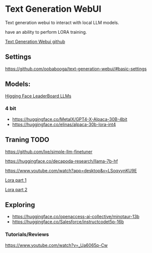 # Text Generation WebUI

Text generation webui to interact with local LLM models.

have an ability to perform LORA training.

[Text Generation Webui github](https://github.com/oobabooga/text-generation-webui)

## Settings

https://github.com/oobabooga/text-generation-webui/#basic-settings

## Models:

[Higging Face LeaderBoard LLMs](https://huggingface.co/spaces/HuggingFaceH4/open_llm_leaderboard)

### 4 bit

- https://huggingface.co/MetaIX/GPT4-X-Alpaca-30B-4bit
- https://huggingface.co/elinas/alpaca-30b-lora-int4

## Traning TODO

https://github.com/lxe/simple-llm-finetuner

https://huggingface.co/decapoda-research/llama-7b-hf

https://www.youtube.com/watch?app=desktop&v=LSoqyynKU9E

[Lora part 1](https://www.youtube.com/watch?v=7pdEK9ckDQ8)

[Lora part 2](https://www.youtube.com/watch?v=LjJ8hgnTYfs)

## Exploring

- https://huggingface.co/openaccess-ai-collective/minotaur-13b
- https://huggingface.co/Salesforce/instructcodet5p-16b

### Tutorials/Reviews

https://www.youtube.com/watch?v=_Ua6065p-Cw
